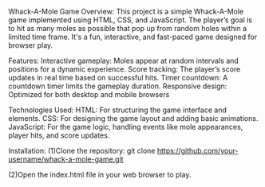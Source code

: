 Whack-A-Mole Game
Overview:
This project is a simple Whack-A-Mole game implemented using HTML, CSS, and JavaScript. The player’s goal is to hit as many moles as possible that pop up from random holes within a limited time frame.
It's a fun, interactive, and fast-paced game designed for browser play.

Features:
Interactive gameplay: Moles appear at random intervals and positions for a dynamic experience.
Score tracking: The player’s score updates in real time based on successful hits.
Timer countdown: A countdown timer limits the gameplay duration.
Responsive design: Optimized for both desktop and mobile browsers

Technologies Used:
HTML: For structuring the game interface and elements.
CSS: For designing the game layout and adding basic animations.
JavaScript: For the game logic, handling events like mole appearances, player hits, and score updates.

Installation:
(1)Clone the repository:
git clone https://github.com/your-username/whack-a-mole-game.git

(2)Open the index.html file in your web browser to play.
